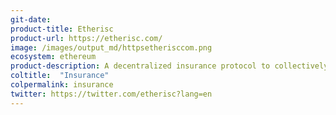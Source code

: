```yaml
---
git-date: 
product-title: Etherisc
product-url: https://etherisc.com/
image: /images/output_md/httpsetherisccom.png
ecosystem: ethereum
product-description: A decentralized insurance protocol to collectively build risk transfer solutions.
coltitle:  "Insurance"
colpermalink: insurance
twitter: https://twitter.com/etherisc?lang=en
---
```

